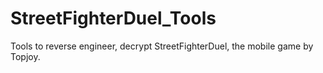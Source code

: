 # StreetFighterDuel_Tools
Tools to reverse engineer, decrypt StreetFighterDuel, the mobile game by Topjoy.
